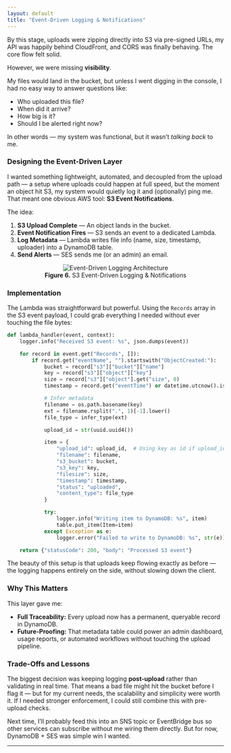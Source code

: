 ```yaml
---
layout: default
title: "Event-Driven Logging & Notifications"
---
```


By this stage, uploads were zipping directly into S3 via pre-signed URLs, my API was happily behind CloudFront, and CORS was finally behaving. The core flow felt solid.  

However, we were missing **visibility**.  

My files would land in the bucket, but unless I went digging in the console, I had no easy way to answer questions like:
- Who uploaded this file?
- When did it arrive?
- How big is it?
- Should I be alerted right now?

In other words — my system was functional, but it wasn’t _talking back_ to me.

### Designing the Event-Driven Layer

I wanted something lightweight, automated, and decoupled from the upload path — a setup where uploads could happen at full speed, but the moment an object hit S3, my system would quietly log it and (optionally) ping me. That meant one obvious AWS tool: **S3 Event Notifications**.

The idea:
1. **S3 Upload Complete** — An object lands in the bucket.  
2. **Event Notification Fires** — S3 sends an event to a dedicated Lambda.  
3. **Log Metadata** — Lambda writes file info (name, size, timestamp, uploader) into a DynamoDB table.  
4. **Send Alerts** —  SES sends me (or an admin) an email.

<div align="center">
    <figure>
        <img src="{{ site.baseurl }}/assets/images/event-driven-logging.png" alt="Event-Driven Logging Architecture" />
        <figcaption><strong>Figure 6.</strong> S3 Event-Driven Logging & Notifications</figcaption>
    </figure>
</div>

### Implementation

The Lambda was straightforward but powerful. Using the `Records` array in the S3 event payload, I could grab everything I needed without ever touching the file bytes:

```python
def lambda_handler(event, context):
    logger.info("Received S3 event: %s", json.dumps(event))

    for record in event.get("Records", []):
        if record.get("eventName", "").startswith("ObjectCreated:"):
            bucket = record["s3"]["bucket"]["name"]
            key = record["s3"]["object"]["key"]
            size = record["s3"]["object"].get("size", 0)
            timestamp = record.get("eventTime") or datetime.utcnow().isoformat() + "Z"

            # Infer metadata
            filename = os.path.basename(key)
            ext = filename.rsplit(".", 1)[-1].lower()
            file_type = infer_type(ext)

            upload_id = str(uuid.uuid4())

            item = {
                "upload_id": upload_id,  # Using key as id if upload_id not generated elsewhere
                "filename": filename,
                "s3_bucket": bucket,
                "s3_key": key,
                "filesize": size,
                "timestamp": timestamp,
                "status": "uploaded",
                "content_type": file_type
            }

            try:
                logger.info("Writing item to DynamoDB: %s", item)
                table.put_item(Item=item)
            except Exception as e:
                logger.error("Failed to write to DynamoDB: %s", str(e))

    return {"statusCode": 200, "body": "Processed S3 event"}
```

The beauty of this setup is that uploads keep flowing exactly as before — the logging happens entirely on the side, without slowing down the client.

### Why This Matters

This layer gave me:
- **Full Traceability:** Every upload now has a permanent, queryable record in DynamoDB.  
- **Future-Proofing:** That metadata table could power an admin dashboard, usage reports, or automated workflows without touching the upload pipeline.


### Trade-Offs and Lessons

The biggest decision was keeping logging **post-upload** rather than validating in real time. That means a bad file might hit the bucket before I flag it — but for my current needs, the scalability and simplicity were worth it. If I needed stronger enforcement, I could still combine this with pre-upload checks.

Next time, I’ll probably feed this into an SNS topic or EventBridge bus so other services can subscribe without me wiring them directly. But for now, DynamoDB + SES was simple win I wanted.

-----------------